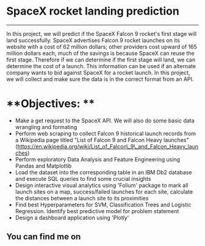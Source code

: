 # **SpaceX rocket landing prediction**
---------------------------------------

In this project, we will predict if the SpaceX Falcon 9 rocket's first stage will land successfully. SpaceX advertises Falcon 9 rocket launches on its website with a cost of 62 million dollars; other providers cost upward of 165 million dollars each, much of the savings is because SpaceX can reuse the first stage. Therefore if we can determine if the first stage will land, we can determine the cost of a launch. This information can be used if an alternate company wants to bid against SpaceX for a rocket launch. In this project, we will collect and make sure the data is in the correct format from an API.

# **Objectives: **
* Make a get request to the SpaceX API. We will also do some basic data wrangling and formating
* Perform web scraping to collect Falcon 9 historical launch records from a Wikipedia page titled "List of Falcon 9 and Falcon Heavy launches" (https://en.wikipedia.org/wiki/List_of_Falcon\_9\_and_Falcon_Heavy_launches)
* Perform exploratory Data Analysis and Feature Engineering using Pandas and Matplotlib
* Load the dataset into the corresponding table in an IBM Db2 database and execute SQL queries to find some crucial insights
* Design interactive visual analytics using 'Folium' package to mark all launch sites on a map, success/failed launches for each site, calculate the distances between a launch site to its proximities
* Find best Hyperparameters for SVM, Classification Trees and Logistic Regression. Identify best predictive model for problem statement
* Design a dashboard application using 'Plotly'



## You can find me on <a href="http://www.linkedin.com/in/harshit-mittal-52b292131"> <img src="https://upload.wikimedia.org/wikipedia/commons/thumb/c/ca/LinkedIn_logo_initials.png/768px-LinkedIn_logo_initials.png" width="17" height="17" /></a>
